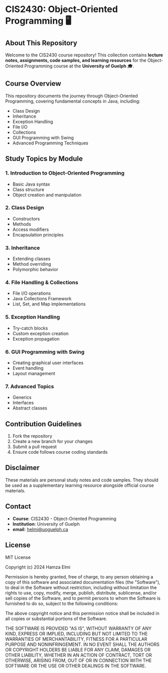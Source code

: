 # CIS2430: Object-Oriented Programming 🖥️

## About This Repository
Welcome to the CIS2430 course repository! This collection contains **lecture notes, assignments, code samples, and learning resources** for the Object-Oriented Programming course at the **University of Guelph** 🎓.

## Course Overview
This repository documents the journey through Object-Oriented Programming, covering fundamental concepts in Java, including:
- Class Design
- Inheritance
- Exception Handling
- File I/O
- Collections
- GUI Programming with Swing
- Advanced Programming Techniques

## Study Topics by Module

### 1. Introduction to Object-Oriented Programming
- Basic Java syntax
- Class structure
- Object creation and manipulation

### 2. Class Design
- Constructors
- Methods
- Access modifiers
- Encapsulation principles

### 3. Inheritance
- Extending classes
- Method overriding
- Polymorphic behavior

### 4. File Handling & Collections
- File I/O operations
- Java Collections Framework
- List, Set, and Map implementations

### 5. Exception Handling
- Try-catch blocks
- Custom exception creation
- Exception propagation

### 6. GUI Programming with Swing
- Creating graphical user interfaces
- Event handling
- Layout management

### 7. Advanced Topics
- Generics
- Interfaces
- Abstract classes


## Contribution Guidelines
1. Fork the repository
2. Create a new branch for your changes
3. Submit a pull request
4. Ensure code follows course coding standards

## Disclaimer
These materials are personal study notes and code samples. They should be used as a supplementary learning resource alongside official course materials.

## Contact
- **Course**: CIS2430 - Object-Oriented Programming
- **Institution**: University of Guelph
- **email**: helmi@uoguelph.ca
## License
MIT License

Copyright (c) 2024 Hamza Elmi

Permission is hereby granted, free of charge, to any person obtaining a copy
of this software and associated documentation files (the "Software"), to deal
in the Software without restriction, including without limitation the rights
to use, copy, modify, merge, publish, distribute, sublicense, and/or sell
copies of the Software, and to permit persons to whom the Software is
furnished to do so, subject to the following conditions:

The above copyright notice and this permission notice shall be included in all
copies or substantial portions of the Software.

THE SOFTWARE IS PROVIDED "AS IS", WITHOUT WARRANTY OF ANY KIND, EXPRESS OR
IMPLIED, INCLUDING BUT NOT LIMITED TO THE WARRANTIES OF MERCHANTABILITY,
FITNESS FOR A PARTICULAR PURPOSE AND NONINFRINGEMENT. IN NO EVENT SHALL THE
AUTHORS OR COPYRIGHT HOLDERS BE LIABLE FOR ANY CLAIM, DAMAGES OR OTHER
LIABILITY, WHETHER IN AN ACTION OF CONTRACT, TORT OR OTHERWISE, ARISING FROM,
OUT OF OR IN CONNECTION WITH THE SOFTWARE OR THE USE OR OTHER DEALINGS IN THE
SOFTWARE.
